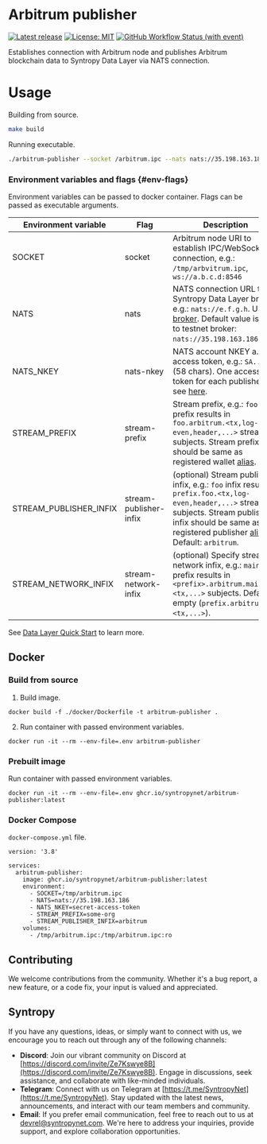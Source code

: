 # Arbitrum publisher
[![Latest release](https://img.shields.io/github/v/release/SyntropyNet/Arbitrum-Publisher)](https://github.com/SyntropyNet/Arbitrum-Publisher/releases/latest)
[![License: MIT](https://img.shields.io/badge/License-MIT-yellow.svg)](https://opensource.org/licenses/MIT)
[![GitHub Workflow Status (with event)](https://img.shields.io/github/actions/workflow/status/SyntropyNet/Arbitrum-Publisher/github-ci.yml?label=github-ci)](https://github.com/SyntropyNet/Arbitrum-Publisher/actions/workflows/github-ci.yml)

Establishes connection with Arbitrum node and publishes Arbitrum blockchain data to Syntropy Data Layer via NATS connection.

# Usage

Building from source.
```bash
make build
```

Running executable.
```bash
./arbitrum-publisher --socket /arbitrum.ipc --nats nats://35.198.163.186 --stream-prefix my-org --nats-nkey SA..BC
```

### Environment variables and flags {#env-flags}

Environment variables can be passed to docker container. Flags can be passed as executable arguments.

| Environment variable   | Flag                   | Description                                                                                                               |
| ---------------------- | ---------------------- | ------------------------------------------------------------------------------------------------------------------------- |
| SOCKET                 | socket                 | Arbitrum node URI to establish IPC/WebSocket connection, e.g.: `/tmp/arbvitrum.ipc`, `ws://a.b.c.d:8546`                  |
| NATS                   | nats                   | NATS connection URL to Syntropy Data Layer broker, e.g.: `nats://e.f.g.h`. URL to [broker](https://docs.syntropynet.com/docs/actors/broker). Default value is set to testnet broker: `nats://35.198.163.186`.                                                                                                                      |
| NATS_NKEY              | nats-nkey              | NATS account NKEY a.k.a access token, e.g.: `SA..SI` (58 chars). One access token for each publisher, see [here](https://docs.syntropynet.com/build/data-layer/developer-portal/publish-streams#7-get-the-access-token).                                                                                                        |
| STREAM_PREFIX          | stream-prefix          | Stream prefix, e.g.: `foo` prefix results in `foo.arbitrum.<tx,log-even,header,...>` stream subjects. Stream prefix should be same as registered wallet [alias](https://docs.syntropynet.com/build/data-layer/developer-portal/publish-streams#2-register-a-wallet---get-your-alias).                                     |
| STREAM_PUBLISHER_INFIX | stream-publisher-infix | (optional) Stream publisher infix, e.g.: `foo` infix results in `prefix.foo.<tx,log-even,header,...>` stream subjects. Stream publisher infix should be same as registered publisher [alias](https://docs.syntropynet.com/build/data-layer/developer-portal/publish-streams#3-register-a-publisher). Default: `arbitrum`. |
| STREAM_NETWORK_INFIX   | stream-network-infix   | (optional) Specify stream network infix, e.g.: `mainnet` prefix results in `<prefix>.arbitrum.mainnet.<tx,...>` subjects. Default: empty (`prefix.arbitrum.<tx,...>`). |

See [Data Layer Quick Start](https://docs.syntropynet.com/build/data-layer/data-layer-quick-start) to learn more.

## Docker

### Build from source

1. Build image.
```
docker build -f ./docker/Dockerfile -t arbitrum-publisher .
```

2. Run container with passed environment variables.
```
docker run -it --rm --env-file=.env arbitrum-publisher
```

### Prebuilt image

Run container with passed environment variables.
```
docker run -it --rm --env-file=.env ghcr.io/syntropynet/arbitrum-publisher:latest
```

### Docker Compose

`docker-compose.yml` file.
```
version: '3.8'

services:
  arbitrum-publisher:
    image: ghcr.io/syntropynet/arbitrum-publisher:latest
    environment:
      - SOCKET=/tmp/arbitrum.ipc
      - NATS=nats://35.198.163.186
      - NATS_NKEY=secret-access-token
      - STREAM_PREFIX=some-org
      - STREAM_PUBLISHER_INFIX=arbitrum
    volumes:
      - /tmp/arbitrum.ipc:/tmp/arbitrum.ipc:ro
```

## Contributing

We welcome contributions from the community. Whether it's a bug report, a new feature, or a code fix, your input is valued and appreciated.

## Syntropy

If you have any questions, ideas, or simply want to connect with us, we encourage you to reach out through any of the following channels:

- **Discord**: Join our vibrant community on Discord at [https://discord.com/invite/Ze7Kswye8B](https://discord.com/invite/Ze7Kswye8B). Engage in discussions, seek assistance, and collaborate with like-minded individuals.
- **Telegram**: Connect with us on Telegram at [https://t.me/SyntropyNet](https://t.me/SyntropyNet). Stay updated with the latest news, announcements, and interact with our team members and community.
- **Email**: If you prefer email communication, feel free to reach out to us at devrel@syntropynet.com. We're here to address your inquiries, provide support, and explore collaboration opportunities.
